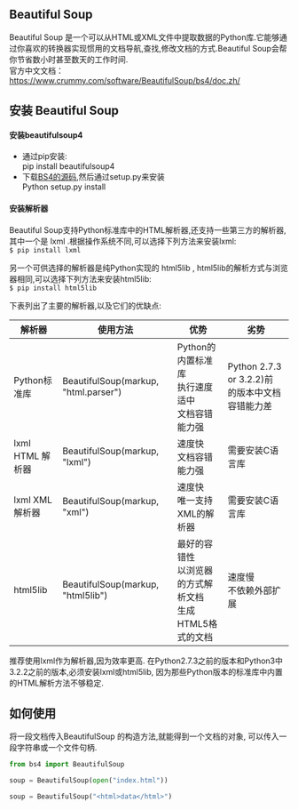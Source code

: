 ## Beautiful Soup
Beautiful Soup 是一个可以从HTML或XML文件中提取数据的Python库.它能够通过你喜欢的转换器实现惯用的文档导航,查找,修改文档的方式.Beautiful Soup会帮你节省数小时甚至数天的工作时间.  
官方中文文档：https://www.crummy.com/software/BeautifulSoup/bs4/doc.zh/

## 安装 Beautiful Soup
#### 安装beautifulsoup4
* 通过pip安装:   
pip install beautifulsoup4
* 下载[BS4的源码](http://www.crummy.com/software/BeautifulSoup/download/4.x/ "BS4的源码"),然后通过setup.py来安装    
Python setup.py install

#### 安装解析器
Beautiful Soup支持Python标准库中的HTML解析器,还支持一些第三方的解析器,其中一个是 lxml .根据操作系统不同,可以选择下列方法来安装lxml:    
`$ pip install lxml`

另一个可供选择的解析器是纯Python实现的 html5lib , html5lib的解析方式与浏览器相同,可以选择下列方法来安装html5lib:    
`$ pip install html5lib`

下表列出了主要的解析器,以及它们的优缺点:

| 解析器           | 使用方法                             | 优势                                                            | 劣势                                            |
| ---------------- | ------------------------------------ | --------------------------------------------------------------- | ----------------------------------------------- |
| Python标准库     | BeautifulSoup(markup, "html.parser") | Python的内置标准库<br/>执行速度适中<br/>文档容错能力强          | Python 2.7.3 or 3.2.2)前 的版本中文档容错能力差 |
| lxml HTML 解析器 | BeautifulSoup(markup, "lxml")        | 速度快<br/>文档容错能力强                                       | 需要安装C语言库                                 |
| lxml XML 解析器  | BeautifulSoup(markup, "xml")         | 速度快<br/>唯一支持XML的解析器                                  | 需要安装C语言库                                 |
| html5lib         | BeautifulSoup(markup, "html5lib")    | 最好的容错性<br/>以浏览器的方式解析文档<br/>生成HTML5格式的文档 | 速度慢<br/>不依赖外部扩展                       | 

推荐使用lxml作为解析器,因为效率更高. 在Python2.7.3之前的版本和Python3中3.2.2之前的版本,必须安装lxml或html5lib, 因为那些Python版本的标准库中内置的HTML解析方法不够稳定.

## 如何使用
将一段文档传入BeautifulSoup 的构造方法,就能得到一个文档的对象, 可以传入一段字符串或一个文件句柄.
```python
from bs4 import BeautifulSoup

soup = BeautifulSoup(open("index.html"))

soup = BeautifulSoup("<html>data</html>")
```






































